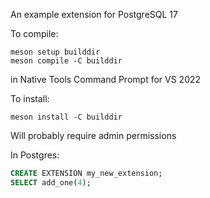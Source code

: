 An example extension for PostgreSQL 17

To compile:
```
meson setup builddir
meson compile -C builddir
```
in Native Tools Command Prompt for VS 2022

To install:
```
meson install -C builddir
```
Will probably require admin permissions

In Postgres:
```sql
CREATE EXTENSION my_new_extension;
SELECT add_one(4);
```
